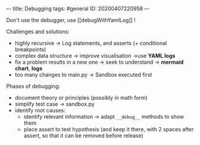 –-
title: Debugging
tags: #general
   ID: 20200407220958
–-

Don't use the debugger, use [[debugWithYamlLog]]  !

Challenges and solutions:
* highly recursive → Log statements, and asserts (+ conditional breakpoints) 
* complex data structure → improve visualisation →use **YAML logs**
* fix a problem results in a new one → seek to understand → **mermaid chart**, **logs**
* too many changes to main.py → Sandbox executed first

Phases of debugging:
* document theory or principles (possibly in math form)
* simplify test case → sandbox.py
* identify root causes: 
    * identify relevant information → adapt `__debug__` methods to show them
    * place assert to test hypothesis (and keep it there, with 2 spaces after assert, so that it can be removed before release)

